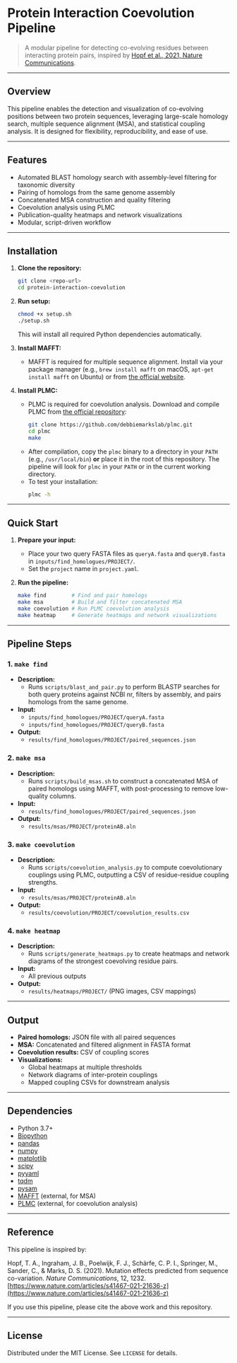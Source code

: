 # Protein Interaction Coevolution Pipeline

> A modular pipeline for detecting co-evolving residues between interacting protein pairs, inspired by [Hopf et al., 2021, Nature Communications](https://www.nature.com/articles/s41467-021-21636-z).

---

## Overview

This pipeline enables the detection and visualization of co-evolving positions between two protein sequences, leveraging large-scale homology search, multiple sequence alignment (MSA), and statistical coupling analysis. It is designed for flexibility, reproducibility, and ease of use.

---

## Features
- Automated BLAST homology search with assembly-level filtering for taxonomic diversity
- Pairing of homologs from the same genome assembly
- Concatenated MSA construction and quality filtering
- Coevolution analysis using PLMC
- Publication-quality heatmaps and network visualizations
- Modular, script-driven workflow

---

## Installation

1. **Clone the repository:**
   ```bash
   git clone <repo-url>
   cd protein-interaction-coevolution
   ```
2. **Run setup:**
   ```bash
   chmod +x setup.sh
   ./setup.sh
   ```
   This will install all required Python dependencies automatically.
3. **Install MAFFT:**
   - MAFFT is required for multiple sequence alignment. Install via your package manager (e.g., `brew install mafft` on macOS, `apt-get install mafft` on Ubuntu) or from [the official website](https://mafft.cbrc.jp/alignment/software/).

4. **Install PLMC:**
   - PLMC is required for coevolution analysis. Download and compile PLMC from [the official repository](https://github.com/debbiemarkslab/plmc):
     ```bash
     git clone https://github.com/debbiemarkslab/plmc.git
     cd plmc
     make
     ```
   - After compilation, copy the `plmc` binary to a directory in your `PATH` (e.g., `/usr/local/bin`) **or** place it in the root of this repository. The pipeline will look for `plmc` in your `PATH` or in the current working directory.
   - To test your installation:
     ```bash
     plmc -h
     ```

---

## Quick Start

1. **Prepare your input:**
   - Place your two query FASTA files as `queryA.fasta` and `queryB.fasta` in `inputs/find_homologues/PROJECT/`.
   - Set the `project` name in `project.yaml`.

2. **Run the pipeline:**
   ```bash
   make find        # Find and pair homologs
   make msa         # Build and filter concatenated MSA
   make coevolution # Run PLMC coevolution analysis
   make heatmap     # Generate heatmaps and network visualizations
   ```

---

## Pipeline Steps

### 1. `make find`
- **Description:**
  - Runs `scripts/blast_and_pair.py` to perform BLASTP searches for both query proteins against NCBI nr, filters by assembly, and pairs homologs from the same genome.
- **Input:**
  - `inputs/find_homologues/PROJECT/queryA.fasta`
  - `inputs/find_homologues/PROJECT/queryB.fasta`
- **Output:**
  - `results/find_homologues/PROJECT/paired_sequences.json`

### 2. `make msa`
- **Description:**
  - Runs `scripts/build_msas.sh` to construct a concatenated MSA of paired homologs using MAFFT, with post-processing to remove low-quality columns.
- **Input:**
  - `results/find_homologues/PROJECT/paired_sequences.json`
- **Output:**
  - `results/msas/PROJECT/proteinAB.aln`

### 3. `make coevolution`
- **Description:**
  - Runs `scripts/coevolution_analysis.py` to compute coevolutionary couplings using PLMC, outputting a CSV of residue-residue coupling strengths.
- **Input:**
  - `results/msas/PROJECT/proteinAB.aln`
- **Output:**
  - `results/coevolution/PROJECT/coevolution_results.csv`

### 4. `make heatmap`
- **Description:**
  - Runs `scripts/generate_heatmaps.py` to create heatmaps and network diagrams of the strongest coevolving residue pairs.
- **Input:**
  - All previous outputs
- **Output:**
  - `results/heatmaps/PROJECT/` (PNG images, CSV mappings)

---

## Output
- **Paired homologs:** JSON file with all paired sequences
- **MSA:** Concatenated and filtered alignment in FASTA format
- **Coevolution results:** CSV of coupling scores
- **Visualizations:**
  - Global heatmaps at multiple thresholds
  - Network diagrams of inter-protein couplings
  - Mapped coupling CSVs for downstream analysis

---

## Dependencies
- Python 3.7+
- [Biopython](https://biopython.org/)
- [pandas](https://pandas.pydata.org/)
- [numpy](https://numpy.org/)
- [matplotlib](https://matplotlib.org/)
- [scipy](https://scipy.org/)
- [pyyaml](https://pyyaml.org/)
- [tqdm](https://tqdm.github.io/)
- [pysam](https://pysam.readthedocs.io/en/latest/)
- [MAFFT](https://mafft.cbrc.jp/alignment/software/) (external, for MSA)
- [PLMC](https://github.com/debbiemarkslab/plmc) (external, for coevolution analysis)

---

## Reference
This pipeline is inspired by:

Hopf, T. A., Ingraham, J. B., Poelwijk, F. J., Schärfe, C. P. I., Springer, M., Sander, C., & Marks, D. S. (2021). Mutation effects predicted from sequence co-variation. *Nature Communications*, 12, 1232. [https://www.nature.com/articles/s41467-021-21636-z](https://www.nature.com/articles/s41467-021-21636-z)

If you use this pipeline, please cite the above work and this repository.

---

## License

Distributed under the MIT License. See `LICENSE` for details.
